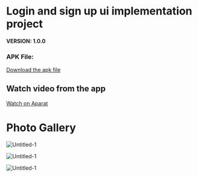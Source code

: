 # Login and sign up ui implementation project


#### VERSION: 1.0.0
### APK File:
<a href="https://github.com/SeyyedAmirNimaGhaebi/BMI-Project/releases/tag/BMI">Download the apk file</a>

## Watch video from the app
<a href="https://aparat.com/v/r1JU4">Watch on Aparat</a>

# Photo Gallery

![Untitled-1](https://github.com/SeyyedAmirNimaGhaebi/Login-and-Signup-Ui/assets/124828880/b4ae7adc-aa57-42ee-9cf2-4af20e1f355f)


![Untitled-1](https://github.com/SeyyedAmirNimaGhaebi/Login-and-Signup-Ui/assets/124828880/c8de9c6e-2e8c-46fd-ab2f-2f40b11b889a)


![Untitled-1](https://github.com/SeyyedAmirNimaGhaebi/Login-and-Signup-Ui/assets/124828880/bb9702e5-816b-4327-b8a3-e405f81c673a)
